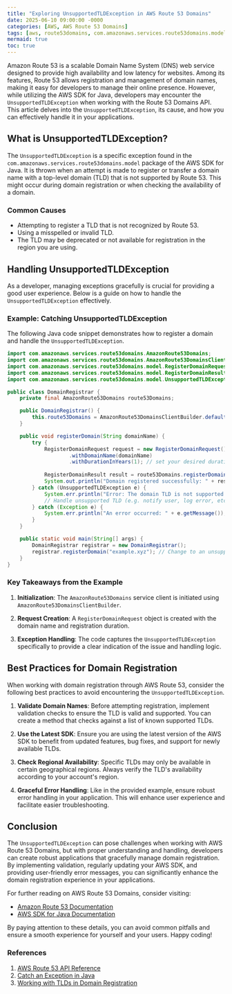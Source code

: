 ```yaml
---
title: "Exploring UnsupportedTLDException in AWS Route 53 Domains"
date: 2025-06-10 09:00:00 -0000
categories: [AWS, AWS Route 53 Domains]
tags: [aws, route53domains, com.amazonaws.services.route53domains.model]
mermaid: true
toc: true
---
```



Amazon Route 53 is a scalable Domain Name System (DNS) web service designed to provide high availability and low latency for websites. Among its features, Route 53 allows registration and management of domain names, making it easy for developers to manage their online presence. However, while utilizing the AWS SDK for Java, developers may encounter the `UnsupportedTLDException` when working with the Route 53 Domains API. This article delves into the `UnsupportedTLDException`, its cause, and how you can effectively handle it in your applications.

## What is UnsupportedTLDException?

The `UnsupportedTLDException` is a specific exception found in the `com.amazonaws.services.route53domains.model` package of the AWS SDK for Java. It is thrown when an attempt is made to register or transfer a domain name with a top-level domain (TLD) that is not supported by Route 53. This might occur during domain registration or when checking the availability of a domain.

### Common Causes

- Attempting to register a TLD that is not recognized by Route 53.
- Using a misspelled or invalid TLD.
- The TLD may be deprecated or not available for registration in the region you are using.

## Handling UnsupportedTLDException

As a developer, managing exceptions gracefully is crucial for providing a good user experience. Below is a guide on how to handle the `UnsupportedTLDException` effectively.

### Example: Catching UnsupportedTLDException

The following Java code snippet demonstrates how to register a domain and handle the `UnsupportedTLDException`.

```java
import com.amazonaws.services.route53domains.AmazonRoute53Domains;
import com.amazonaws.services.route53domains.AmazonRoute53DomainsClientBuilder;
import com.amazonaws.services.route53domains.model.RegisterDomainRequest;
import com.amazonaws.services.route53domains.model.RegisterDomainResult;
import com.amazonaws.services.route53domains.model.UnsupportedTLDException;

public class DomainRegistrar {
    private final AmazonRoute53Domains route53Domains;

    public DomainRegistrar() {
        this.route53Domains = AmazonRoute53DomainsClientBuilder.defaultClient();
    }

    public void registerDomain(String domainName) {
        try {
            RegisterDomainRequest request = new RegisterDomainRequest()
                    .withDomainName(domainName)
                    .withDurationInYears(1); // set your desired duration
            
            RegisterDomainResult result = route53Domains.registerDomain(request);
            System.out.println("Domain registered successfully: " + result.getOperationId());
        } catch (UnsupportedTLDException e) {
            System.err.println("Error: The domain TLD is not supported: " + e.getMessage());
            // Handle unsupported TLD (e.g. notify user, log error, etc.)
        } catch (Exception e) {
            System.err.println("An error occurred: " + e.getMessage());
        }
    }

    public static void main(String[] args) {
        DomainRegistrar registrar = new DomainRegistrar();
        registrar.registerDomain("example.xyz"); // Change to an unsupported TLD for testing
    }
}
```

### Key Takeaways from the Example

1. **Initialization**: The `AmazonRoute53Domains` service client is initiated using `AmazonRoute53DomainsClientBuilder`.
   
2. **Request Creation**: A `RegisterDomainRequest` object is created with the domain name and registration duration.

3. **Exception Handling**: The code captures the `UnsupportedTLDException` specifically to provide a clear indication of the issue and handling logic.

## Best Practices for Domain Registration

When working with domain registration through AWS Route 53, consider the following best practices to avoid encountering the `UnsupportedTLDException`.

1. **Validate Domain Names**: Before attempting registration, implement validation checks to ensure the TLD is valid and supported. You can create a method that checks against a list of known supported TLDs.

2. **Use the Latest SDK**: Ensure you are using the latest version of the AWS SDK to benefit from updated features, bug fixes, and support for newly available TLDs.

3. **Check Regional Availability**: Specific TLDs may only be available in certain geographical regions. Always verify the TLD's availability according to your account's region.

4. **Graceful Error Handling**: Like in the provided example, ensure robust error handling in your application. This will enhance user experience and facilitate easier troubleshooting.

## Conclusion

The `UnsupportedTLDException` can pose challenges when working with AWS Route 53 Domains, but with proper understanding and handling, developers can create robust applications that gracefully manage domain registration. By implementing validation, regularly updating your AWS SDK, and providing user-friendly error messages, you can significantly enhance the domain registration experience in your applications. 

For further reading on AWS Route 53 Domains, consider visiting:

- [Amazon Route 53 Documentation](https://docs.aws.amazon.com/Route53/latest/DeveloperGuide/Welcome.html)
- [AWS SDK for Java Documentation](https://docs.aws.amazon.com/sdk-for-java/latest/developer-guide/home.html)

By paying attention to these details, you can avoid common pitfalls and ensure a smooth experience for yourself and your users. Happy coding!

### References

1. [AWS Route 53 API Reference](https://docs.aws.amazon.com/Route53/latest/APIReference/Welcome.html)
2. [Catch an Exception in Java](https://www.javatpoint.com/java-exception-handling) 
3. [Working with TLDs in Domain Registration](https://aws.amazon.com/premiumsupport/knowledge-center/route-53-supported-tlds/)